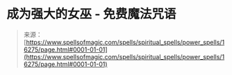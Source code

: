 <!--yml

分类：未分类

日期：2024年06月12日 18:56:19

-->

# 成为强大的女巫 - 免费魔法咒语

> 来源：[https://www.spellsofmagic.com/spells/spiritual_spells/power_spells/16275/page.html#0001-01-01](https://www.spellsofmagic.com/spells/spiritual_spells/power_spells/16275/page.html#0001-01-01)
